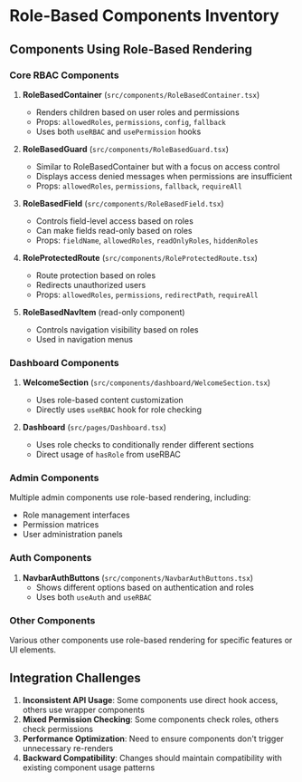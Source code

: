 
# Role-Based Components Inventory

## Components Using Role-Based Rendering

### Core RBAC Components
1. **RoleBasedContainer** (`src/components/RoleBasedContainer.tsx`)
   - Renders children based on user roles and permissions
   - Props: `allowedRoles`, `permissions`, `config`, `fallback`
   - Uses both `useRBAC` and `usePermission` hooks

2. **RoleBasedGuard** (`src/components/RoleBasedGuard.tsx`)
   - Similar to RoleBasedContainer but with a focus on access control
   - Displays access denied messages when permissions are insufficient
   - Props: `allowedRoles`, `permissions`, `fallback`, `requireAll`

3. **RoleBasedField** (`src/components/RoleBasedField.tsx`)
   - Controls field-level access based on roles
   - Can make fields read-only based on roles
   - Props: `fieldName`, `allowedRoles`, `readOnlyRoles`, `hiddenRoles`

4. **RoleProtectedRoute** (`src/components/RoleProtectedRoute.tsx`)
   - Route protection based on roles
   - Redirects unauthorized users
   - Props: `allowedRoles`, `permissions`, `redirectPath`, `requireAll`
   
5. **RoleBasedNavItem** (read-only component)
   - Controls navigation visibility based on roles
   - Used in navigation menus

### Dashboard Components
1. **WelcomeSection** (`src/components/dashboard/WelcomeSection.tsx`)
   - Uses role-based content customization
   - Directly uses `useRBAC` hook for role checking

2. **Dashboard** (`src/pages/Dashboard.tsx`)
   - Uses role checks to conditionally render different sections
   - Direct usage of `hasRole` from useRBAC

### Admin Components
Multiple admin components use role-based rendering, including:
- Role management interfaces
- Permission matrices
- User administration panels

### Auth Components
1. **NavbarAuthButtons** (`src/components/NavbarAuthButtons.tsx`)
   - Shows different options based on authentication and roles
   - Uses both `useAuth` and `useRBAC`

### Other Components
Various other components use role-based rendering for specific features or UI elements.

## Integration Challenges
1. **Inconsistent API Usage**: Some components use direct hook access, others use wrapper components
2. **Mixed Permission Checking**: Some components check roles, others check permissions
3. **Performance Optimization**: Need to ensure components don't trigger unnecessary re-renders
4. **Backward Compatibility**: Changes should maintain compatibility with existing component usage patterns

